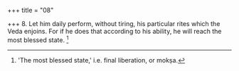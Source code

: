 +++
title = "08"

+++
8. Let him daily perform, without tiring, his particular rites which the Veda enjoins. For if he does that according to his ability, he will reach the most blessed state. [^3] 


[^3]:  'The most blessed state,' i.e. final liberation, or mokṣa.
